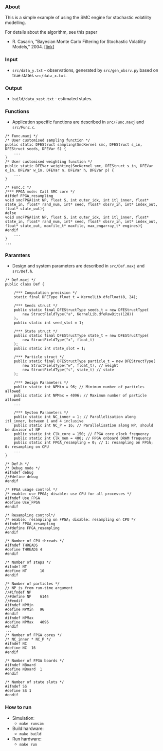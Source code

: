 ### About

This is a simple example of using the SMC engine for stochastic volatility modelling.

For details about the algorithm, see this paper
 * R. Casarin, "Bayesian Monte Carlo Filtering for Stochastic Volatility Models," 2004. [[link]](http://papers.ssrn.com/sol3/papers.cfm?abstract_id=739766)

### Input

 * `src/data_y.txt` - observations, generated by `src/gen_obsrv.py` based on true states `src/data_x.txt`.

### Output

 * `build/data_xest.txt` - estimated states.

### Functions

 * Application specific functions are described in `src/Func.maxj` and `src/Func.c`.
```
/* Func.maxj */
/* User customised sampling function */
public static DFEStruct sampling(SmcKernel smc, DFEStruct s_in, DFEStruct seeds, DFEVar S) {
	...
}
/* User customised weighting function */
public static DFEVar weighting(SmcKernel smc, DFEStruct s_in, DFEVar o_in, DFEVar w_in, DFEVar n, DFEVar h, DFEVar p) {
	...
}
```
```
/* Func.c */
/*** FPGA mode: Call SMC core */
#ifdef FPGA_resampling
void smcFPGA(int NP, float S, int outer_idx, int itl_inner, float* state_in, float* rand_num, int* seed, float* obsrv_in, int* index_out, float* state_out){
#else
void smcFPGA(int NP, float S, int outer_idx, int itl_inner, float* state_in, float* rand_num, int* seed, float* obsrv_in, int* index_out, float* state_out, maxfile_t* maxfile, max_engarray_t* engines){
#endif
	...
}
...
```

### Paramters

* Design and system parameters are described in `src/Def.maxj` and `src/Def.h`.
```
/* Def.maxj */
public class Def {

	/*** Computation precision */
	static final DFEType float_t = KernelLib.dfeFloat(8, 24);

	/*** Seeds struct */
	public static final DFEStructType seeds_t = new DFEStructType(
		new StructFieldType("a", KernelLib.dfeRawBits(128))
	);
	public static int seed_slot = 1;

	/*** State struct */
	public static final DFEStructType state_t = new DFEStructType(
		new StructFieldType("x", float_t)
	);
	public static int state_slot = 1;

	/*** Particle struct */
	public static final DFEStructType particle_t = new DFEStructType(
		new StructFieldType("w", float_t), // weight
		new StructFieldType("s", state_t) // state
	);

	/*** Design Parameters */
	public static int NPMin = 96; // Minimum number of particles allowed
	public static int NPMax = 4096; // Maximum number of particle allowed
	...

	/*** System Parameters */
	public static int NC_inner = 1; // Parallelisation along itl_inner, between 1 and 4 inclusive
	public static int NC_P = 16; // Parallelisation along NP, should be divisor of NP
	public static int Clk_core = 150; // FPGA core clock frequency
	public static int Clk_mem = 400; // FPGA onboard DRAM frequency
	public static int FPGA_resampling = 0; // 1: resampling on FPGA; 0: resampling on CPU
	...
}
```
```
/* Def.h */
/* Debug mode */
#ifndef debug
//#define debug
#endif

/* FPGA usage control */
/* enable: use FPGA; disable: use CPU for all processes */
#ifndef Use_FPGA
#define Use_FPGA 
#endif

/* Resampling control*/
/* enable: resampling on FPGA; disable: resampling on CPU */
#ifndef FPGA_resampling
//#define FPGA_resampling 
#endif

/* Number of CPU threads */
#ifndef THREADS
#define THREADS	4
#endif

/* Number of steps */
#ifndef NT
#define NT		10
#endif

/* Number of particles */
// NP is from run-time argument
//#ifndef NP
//#define NP	6144
//#endif
#ifndef NPMin
#define NPMin	96
#endif
#ifndef NPMax
#define NPMax	4096
#endif
...
/* Number of FPGA cores */
/* NC_inner * NC_P */
#ifndef NC
#define NC	16
#endif

/* Number of FPGA boards */
#ifndef NBoard
#define NBoard	1
#endif

/* Number of state slots */
#ifndef SS
#define SS 1
#endif
```

### How to run

 * Simulation:
 	* `make runsim`
 * Build hardware:
 	* `make build`
 * Run hardware:
 	* `make run`
